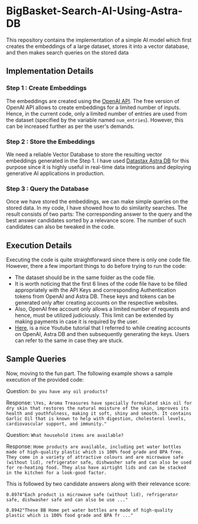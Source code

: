 # BigBasket-Search-AI-Using-Astra-DB
This repository contains the implementation of a simple AI model which first creates the embeddings of a large dataset, stores it into a vector database, and then makes search queries on the stored data


## Implementation Details

### Step 1 : Create Embeddings

The embeddings are created using the [OpenAI API](https://platform.openai.com/docs/api-reference). The free version of OpenAI API
allows to create embeddings for a limited number of inputs. 
Hence, in the current code, only a limited number of entries are used from the dataset (specified by the variable named `num_entries`). However, this can be increased further as per the user's demands.

### Step 2 : Store the Embeddings

We need a reliable Vector Database to store the resulting vector embeddings generated in the Step 1. I have used [Datastax Astra DB](https://www.datastax.com/) for this purpose since it is highly useful in real-time data integrations and deploying generative AI applications in production. 

### Step 3 : Query the Database

Once we have stored the embeddings, we can make simple queries on the stored data. In my code, I have showed how to do similarity searches. The result consists of two parts: The corresponding answer to the query and the best answer candidates sorted by a relevance score. The number of such candidates can also be tweaked in the code.


## Execution Details

Executing the code is quite straightforward since there is only one code file. However, there a few important things to do before trying to run the code:

* The dataset should be in the same folder as the code file.
* It is worth noticing that the first 6 lines of the code file have to be filled appropriately with the API Keys and corresponding Authentication tokens from OpenAI and Astra DB. These keys and tokens can be generated only after creating accounts on the respective websites.
* Also, OpenAI free account only allows a limited number of requests and hence, must be utilized judiciously. This limit can be extended by making payments in case it is required by the user.
* [Here](https://youtu.be/yfHHvmaMkcA?si=gr4Xylviuow2vCID), is a nice Youtube tutorial that I referred to while creating accounts on OpenAI, Astra DB and then subsequently generating the keys. Users can refer to the same in case they are stuck.


## Sample Queries

Now, moving to the fun part. The following example shows a sample execution of the provided code:

Question: `Do you have any oil products?`

Response: 
```\Yes, Aroma Treasures have specially formulated skin oil for dry skin that restores the natural moisture of the skin, improves its health and youthfulness, making it soft, shiny and smooth. It contains Garlic Oil that is known to help with digestion, cholesterol levels, cardiovascular support, and immunity."```


Question: `What household items are available?`

Response: `Home products are available, including pet water bottles made of high-quality plastic which is 100% food grade and BPA free. They come in a variety of attractive colours and are microwave safe (without lid), refrigerator safe, dishwasher safe and can also be used for re-heating food. They also have airtight lids and can be stacked in the kitchen for a look-good factor.`

This is followed by two candidate answers along with their relevance score:

`0.8974"Each product is microwave safe (without lid), refrigerator safe, dishwasher safe and can also be use ..."`

`0.8942"These BB Home pet water bottles are made of high-quality plastic which is 100% food grade and BPA fr ..."`
